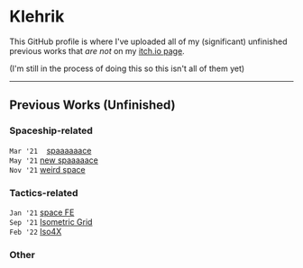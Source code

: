 # Klehrik

This GitHub profile is where I've uploaded all of my (significant) unfinished previous works that *are not* on my [itch.io page](https://klehrik.itch.io).

(I'm still in the process of doing this so this isn't all of them yet)

---

## Previous Works (Unfinished)

### Spaceship-related
`Mar '21`&nbsp;&nbsp;&nbsp;&nbsp;[spaaaaaace](https://github.com/Klehrik/spaaaaaace)  
`May '21`  [new spaaaaace](https://github.com/Klehrik/new-spaaaaace)  
`Nov '21`  [weird space](https://github.com/Klehrik/weird-space)  

### Tactics-related
`Jan '21`  [space FE](https://github.com/Klehrik/space-FE)  
`Sep '21`  [Isometric Grid](https://github.com/Klehrik/Isometric-Grid)  
`Feb '22`  [Iso4X](https://github.com/Klehrik/Iso4X)  

### Other
